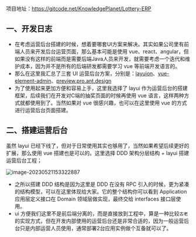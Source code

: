 项目地址：https://gitcode.net/KnowledgePlanet/Lottery-ERP

## 一、开发日志

- 在考虑运营后台搭建的时候，想着要哪套UI方案来解决。其实如果公司里有前端人员来开发后台运营页面，那么基本可能是使用 vue、react、angular，但如果没有这样的前端而是需要后端Java人员来开发，就需要考虑一个迭代和维护成本，因为并不是所有的后端研发都需要学习 vue 等前端开发语言的。
- 那么在这里我汇总了三套 UI 运营后台方案，分别是：[layuion](https://www.layuion.com/)、[vue-element-admin](https://panjiachen.github.io/vue-element-admin/#/permission/directive)、[preview.pro.ant.design](https://preview.pro.ant.design/dashboard/analysis?navTheme=light&primaryColor=%231890ff&layout=mix&fixSiderbar=true&title=Ant+Design+Pro)
- 为了使用起来更加方便和容易上手，这里我选择了 layui 作为运营后台的搭建框架，后续我们在开发对C端的抽奖页面的时候再使用 vue 语言，这样两种方式就都使用到了。当然如果对 vue 很感兴趣，也可以在这里使用 vue 的方式进行运营后台页面搭建。

## 二、搭建运营后台

虽然 layui 已经下线了，但对于日常使用其实也够用了，当然如果希望后续更好的扩展，那么使用 vue 搭建也是可以的。这里选择 DDD 架构分层结构 + layui 搭建运营后台工程；

![image-20230521153322887](https://run-notes.oss-cn-beijing.aliyuncs.com/notes/202305211533565.png)

- 之所以搭建 DDD 结构是因为这里是 DDD 在没有 RPC 引入的时候，更为紧凑的结构模型，可以在这里体现给大家。它的整个结构你可以看到 Application 应用层定义接口在 Domain 领域层做实现，最终交给 interfaces 接口层使用。
- ui 方便我们这里不是前后端分离的，而是直接放到工程中，算是一种比较`古老`的实现方式，但在开发内部使用的运营后台还是非常合适的，因为一般运营后台只是内部运营人员使用，通常部署2台应用实例做个互备就可以了。
